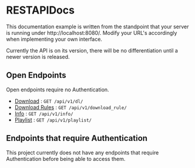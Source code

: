 # RESTAPIDocs

This documentation example is written from the standpoint that your server is running under http://localhost:8080/. Modify your URL's accordingly when implementing your own interface.

Currently the API is on its version, there will be no differentiation until a newer version is released.

## Open Endpoints

Open endpoints require no Authentication.

* [Download](v1/dl/get.md) : `GET /api/v1/dl/`
* [Download Rules](v1/download_rule/get.md) : `GET /api/v1/download_rule/`
* [Info](v1/info/get.md) : `GET /api/v1/info/`
* [Playlist](v1/playlist/get.md) : `GET /api/v1/playlist/`

## Endpoints that require Authentication

This project currently does not have any endpoints that require Authentication before being able to access them.
